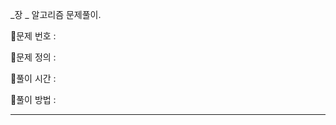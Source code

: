<!---- 문제 풀이를 작성해주세요. -->
<!---- ex) 3장 그리디 알고리즘 -->
_장 _ 알고리즘 문제풀이.

🍪문제 번호 :


🍈문제 정의 :

🍊풀이 시간 :


🍒풀이 방법 :

---

<!---- 
🍪문제 번호 :

🍈문제 정의 :

🍊풀이 시간 :


🍒풀이 방법 :

-->